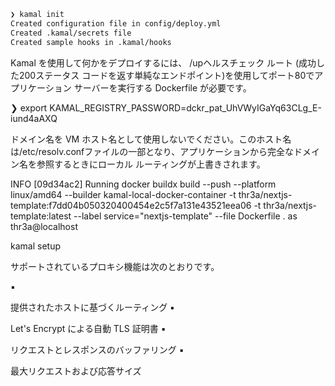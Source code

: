 ```sh
❯ kamal init
Created configuration file in config/deploy.yml
Created .kamal/secrets file
Created sample hooks in .kamal/hooks
```

Kamal を使用して何かをデプロイするには、 /upヘルスチェック ルート (成功した200ステータス コードを返す単純なエンドポイント)を使用してポート80でアプリケーション サーバーを実行する Dockerfile が必要です。


❯ export KAMAL_REGISTRY_PASSWORD=dckr_pat_UhVWyIGaYq63CLg_E-iund4aAXQ


ドメイン名を VM ホスト名として使用しないでください。このホスト名は/etc/resolv.confファイルの一部となり、アプリケーションから完全なドメイン名を参照するときにローカル ルーティングが上書きされます。



  INFO [09d34ac2] Running docker buildx build --push --platform linux/amd64 --builder kamal-local-docker-container -t thr3a/nextjs-template:f7dd04b050320400454e2c5f7a131e43521eea06 -t thr3a/nextjs-template:latest --label service="nextjs-template" --file Dockerfile . as thr3a@localhost

kamal setup



サポートされているプロキシ機能は次のとおりです。

​▪​

提供されたホストに基づくルーティング
​▪​

Let's Encrypt による自動 TLS 証明書
​▪​

リクエストとレスポンスのバッファリング
​▪​

最大リクエストおよび応答サイズ
